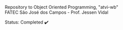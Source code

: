 Repository to Object Oriented Programming, "atvi-wb"<br>
FATEC São José dos Campos - Prof. Jessen Vidal

Status: Completed ✔️
